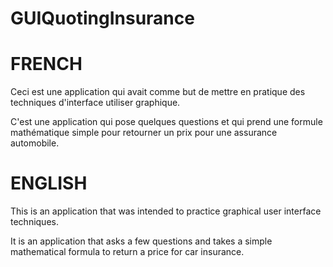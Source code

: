 # GUIQuotingInsurance

# FRENCH

Ceci est une application qui avait comme but de mettre en pratique des techniques d'interface utiliser graphique.

C'est une application qui pose quelques questions et qui prend une formule mathématique simple pour retourner un prix pour une assurance automobile.

# ENGLISH

This is an application that was intended to practice graphical user interface techniques.

It is an application that asks a few questions and takes a simple mathematical formula to return a price for car insurance.
